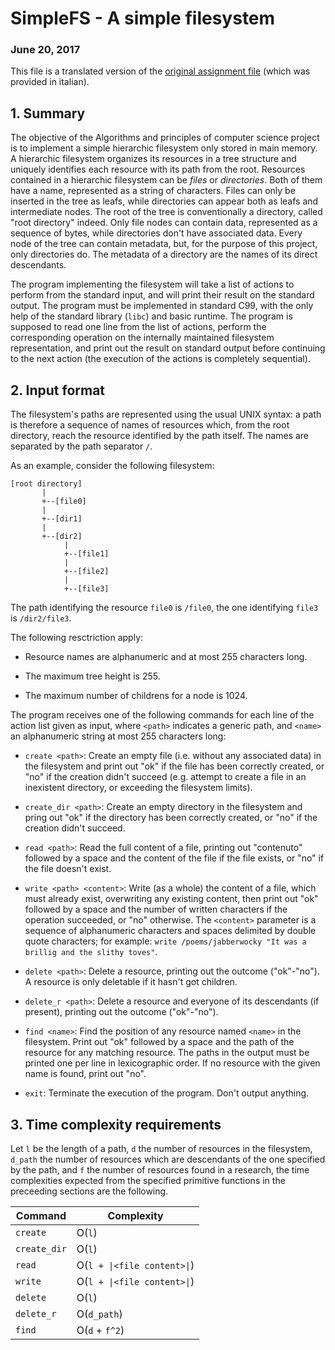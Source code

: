 SimpleFS - A simple filesystem
==============================

### June 20, 2017

This file is a translated version of the [original assignment file][1] (which was provided in italian).

## 1. Summary

The objective of the Algorithms and principles of computer science project is to implement a simple hierarchic filesystem only stored in main memory. A hierarchic filesystem organizes its resources in a tree structure and uniquely identifies each resource with its path from the root. Resources contained in a hierarchic filesystem can be *files* or *directories*. Both of them have a name, represented as a string of characters. Files can only be inserted in the tree as leafs, while directories can appear both as leafs and intermediate nodes. The root of the tree is conventionally a directory, called "root directory" indeed. Only file nodes can contain data, represented as a sequence of bytes, while directories don't have associated data. Every node of the tree can contain metadata, but, for the purpose of this project, only directories do. The metadata of a directory are the names of its direct descendants.

The program implementing the filesystem will take a list of actions to perform from the standard input, and will print their result on the standard output. The program must be implemented in standard C99, with the only help of the standard library (`libc`) and basic runtime. The program is supposed to read one line from the list of actions, perform the corresponding operation on the internally maintained filesystem representation, and print out the result on standard output before continuing to the next action (the execution of the actions is completely sequential).

## 2. Input format

The filesystem's paths are represented using the usual UNIX syntax: a path is therefore a sequence of names of resources which, from the root directory, reach the resource identified by the path itself. The names are separated by the path separator `/`. 

As an example, consider the following filesystem:

    [root directory]
           |
           +--[file0]
		   |
           +--[dir1]
		   |
		   +--[dir2]
                |
                +--[file1]
                |
			    +--[file2]
                |
                +--[file3]

The path identifying the resource `file0` is `/file0`, the one identifying `file3` is `/dir2/file3`.

The following resctriction apply:

 - Resource names are alphanumeric and at most 255 characters long.
 
 - The maximum tree height is 255.
 
 - The maximum number of childrens for a node is 1024.

The program receives one of the following commands for each line of the action list given as input, where `<path>` indicates a generic path, and `<name>` an alphanumeric string at most 255 characters long:

 - `create <path>`: Create an empty file (i.e. without any associated data) in the filesystem and print out "ok" if the file has been correctly created, or "no" if the creation didn't succeed (e.g. attempt to create a file in an inexistent directory, or exceeding the filesystem limits).
 
 - `create_dir <path>`: Create an empty directory in the filesystem and pring out "ok" if the directory has been correctly created, or "no" if the creation didn't succeed.
 
 - `read <path>`: Read the full content of a file, printing out "contenuto" followed by a space and the content of the file if the file exists, or "no" if the file doesn't exist.
 
 - `write <path> <content>`: Write (as a whole) the content of a file, which must already exist, overwriting any existing content, then print out "ok" followed by a space and the number of written characters if the operation succeeded, or "no" otherwise. The `<content>` parameter is a sequence of alphanumeric characters and spaces delimited by double quote characters; for example: `write /poems/jabberwocky "It was a brillig and the slithy toves"`.
 
 - `delete <path>`: Delete a resource, printing out the outcome ("ok"-"no"). A resource is only deletable if it hasn't got children.
 
 - `delete_r <path>`: Delete a resource and everyone of its descendants (if present), printing out the outcome ("ok"-"no").
 
 - `find <name>`: Find the position of any resource named `<name>` in the filesystem. Print out "ok" followed by a space and the path of the resource for any matching resource. The paths in the output must be printed one per line in lexicographic order. If no resource with the given name is found, print out "no".
 
 - `exit`: Terminate the execution of the program. Don't output anything.

## 3. Time complexity requirements

Let `l` be the length of a path, `d` the number of resources in the filesystem, `d_path` the number of resources which are descendants of the one specified by the path, and `f` the number of resources found in a research, the time complexities expected from the specified primitive functions in the preceeding sections are the following.

| Command      | Complexity                  |
|--------------|-----------------------------|
| `create`     | O(`l`)                      |
| `create_dir` | O(`l`)                      |
| `read`       | O(`l + \|<file content>\|`) |
| `write`      | O(`l + \|<file content>\|`) |
| `delete`     | O(`l`)                      |
| `delete_r`   | O(`d_path`)                 |
| `find`       | O(`d` + `f^2`)              |

 [1]: https://github.com/mebeim/api_project/blob/master/doc/Progetto%20v1.pdf